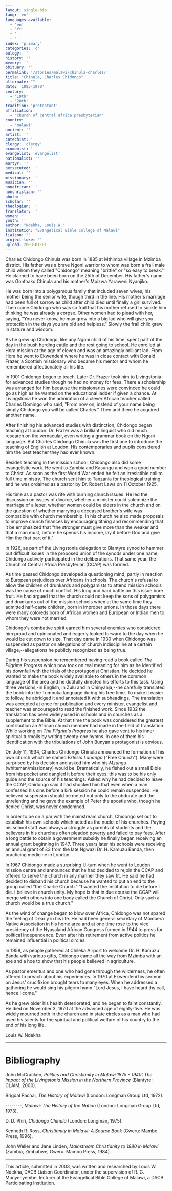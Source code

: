 ```yaml
---
layout: single-bio
lang: 'en'
languages-available:
  - 'en'
  - 'fr'
  - ' '
  - ' '
index: 'primary'
categories: 'c'
eulogy: ''
history: ''
memory: ''
obituary: ''
permalink: '/stories/malawi/chinula-charles/'
title: "Chinula, Charles Chidongo"
alternate: ""
date: '1885-1970'
century:
  - '19th'
  - '20th'
tradition: 'protestant'
affiliation:
  - 'church of central africa presbyterian'
country:
  - 'malawi'
ancient: ''
artist: ''
catechist: ''
clergy: 'clergy'
ecumenist: ''
evangelist: 'evangelist'
nationalist: ''
martyr: ''
persecuted: ''
medical: ''
missionary: ''
musician: ''
nonafrican: ''
nonchristian: ''
photo: ''
scholar: ''
theologian: ''
translator: ''
women: ''
youth: ''
author: "Ndekha, Louis W."
institution: "Evangelical Bible College of Malawi"
liaison: ""
project-luke: ''
upload: 2003-01-01
---
```




Charles Chidongo Chinula was born in 1885 at Mthimba village in Mzimba district. His
father was a brave Ngoni warrior to whom was born a frail male child whom they called "Chidongo" meaning "brittle" or "so easy to break."  He claimed to have been born on the 25th of December.  His father's name was Gonthako Chinula and his mother's Mpizwa Yaraweni Nyanjiko.

He was born into a polygamous family that included seven wives, his mother being the
senior wife, though third in the line.  His mother's marriage had been full of sorrow as child after child died until finally a girl survived.  Then came Chidongo who was so frail that his mother refused to suckle him thinking he was already a corpse.  Other women had to plead with her, saying, "You never know, he may grow into a big lad who will give you protection in the days you are old and helpless."  Slowly the frail child grew in stature and wisdom.

As he grew up Chidongo, like any Ngoni child of his time, spent part of the day in the
bush herding cattle and the rest going to school.  He enrolled at Hora mission
at the age of eleven and was an amazingly brilliant lad.  From Hora he went to Ekwendeni where he was in close contact with Donald Frazer, a Scottish missionary who became his mentor and whom he remembered affectionately all his life.

In 1901 Chidongo begun to teach.  Later Dr. Frazer took him to Livingstonia for
advanced studies though he had no money for fees. There a scholarship was arranged for him because the missionaries were convinced he could go as high as he wanted on the educational
ladder if given a chance.  At Livingstonia he won the admiration of a clever African teacher called Charles Domingo who said, "From now on, instead of your name being simply Chidongo you
will be called Charles."  Then and there he acquired another name.

After finishing his advanced studies with distinction, Chidongo began teaching at
Loudon.  Dr. Frazer was a brilliant linguist who did much research on the vernacular, even writing
a grammar book on the Ngoni language.  But Charles Chidongo Chinula was the first one to introduce the teaching of
English at Loudon.  His contemporaries and pupils considered him the
best teacher they had ever known.

Besides teaching in the mission school, Chidongo also did some evangelistic
work.  He went to Zambia and Kasungu and won a good number to Christ.  As soon as the
first World War ended he felt an irresistible call to full time ministry.  The church sent him
to Tanzania for theological training and he was ordained as a pastor by Dr. Robert Laws
on 11 October 1925.

His time as a pastor was rife with burning church issues.  He
led the discussion on issues of divorce, whether a minister could solemnize the marriage
of a leper, whether women could be elders in the church and on  the question of whether
marrying a deceased brother's wife was compatible with church membership.  In his church he also made proposals to improve church finances by encouraging tithing and recommending that it be emphasized that "the stronger must give more than the weaker and that a man must, before he spends his income, lay it before God and give Him the first part of it."

In 1926, as part of the Livingstonia delegation to Blantyre synod to hammer
out difficult issues in the proposed union of the synods under one name, Chidongo actively participated in the deliberations.  That same year, the Church of Central Africa Presbyterian (CCAP) was formed.

As time passed Chidongo developed a questioning mind, partly in
reaction to European prejudices over Africans in schools.  The church's refusal to allow the children of drunkards and polygamists to attend mission schools was the cause of much conflict.
His  long and hard battle on this issue bore fruit.  He had argued that the church could not keep the sons of polygamists and drunkards out of the mission schools when at the same time they admitted half-caste children, born in improper unions.  In those days there were many
coloreds born of African women and European or Indian men to whom they were not married.

Chidongo's combative spirit earned him several enemies who considered him proud and
opinionated and eagerly looked forward to the day when he would be cut down to size.
That day came in 1930 when Chidongo was suspended as pastor on allegations of church
indiscipline at a certain village,--allegations he publicly recognized as being true.

During his suspension he remembered having read a book called *The Pilgrims Progress* which now took on real meaning for him as he identified his downfall with the trials of
the protagonist Christian. He decided he wanted to make the book widely available to others in the
common language of the area and he dutifully directed his efforts to this task.  Using three
versions,-in English, in Zulu and in Chinyanja,--he carefully translated the book into the Tumbuka language during his free time.  To make it easier to follow, he abridged it
and annotated it with subheadings.  The translation was accepted at once for
publication and every minister, evangelist and teacher was encouraged to read the finished work.  Since 1932 the translation has been widely used in schools and in churches as a supplement to
the Bible.  At that time the book was considered the greatest contribution an African church member
had made in the field of translation.  While working on *The Pilgrim's Progress* he also gave
vent to his inner spiritual turmoils by writing twenty-one hymns.  In one of them
his identification with the tribulations of John Bunyan's protagonist is obvious.

On July 11, 1934, Charles Chidongo Chinula announced the formation of his own
church which he named  *Eklesia Lananga* ("Free Church").  Many were surprised by his decision and asked him who his *Mzungu* (whiteman/missionary) would be.  Dramatically, he fished out a small Bible from his pocket and dangled it before
their eyes: this was to be his only guide and the source of his teachings.  Asked
why he had decided to leave the CCAP, Chidongo said it had shocked him that even when a man
confessed his sins before a kirk session he could remain suspended.  He believed suspension
should be  meted out only to the obdurate and the unrelenting and he gave the example of
Peter the apostle who, though he denied Christ, was never condemned.

In order to be on a par with the mainstream church, Chidongo set out to establish his own schools which acted as the nuclei of his churches. Paying his school staff was always a struggle as parents of students and the believers in his churches often pleaded poverty and failed to pay fees. After a long battle to obtain a government subsidy he finally began receiving an
annual grant beginning in 1947.  Three years later his schools were receiving an annual
grant of £3 from the late Ngwazi Dr. H. Kamuzu Banda, then practicing medicine in
London.

In 1967 Chidongo made a surprising U-turn when he went to Loudon mission centre and
announced that he had decided to rejoin the CCAP and offered to serve the church in any
manner they saw fit. He said he had decided to disband his church because he
wanted to put an end to the group called "the Charlie Church." "I wanted the institution to
die before I die.  I believe in church unity.  My hope is that in due course the CCAP
will merge with others into one body called the Church of Christ.  Only such a church
would be a true church."

As the wind of change began to blow over Africa, Chidongo was not spared the feeling of
it early in his life. He had been general secretary of Mombera Native Association in
his home area and at one time rose to the vice presidency of the Nyasaland African
Congress formed in 1944 to press for political independence.  Even after his
retirement from active politics he remained influential in political circles.

In 1958, as people gathered at Chileka Airport to welcome Dr. H. Kamuzu Banda with
various gifts, Chidongo came all the way from Mzimba with an axe and a hoe to show
that his people believed in agriculture.

As pastor emeritus and one who had gone through the wilderness, he often
offered to preach about his experiences.  In 1970 at Ekwendeni his sermon on Jesus'
crucifixion brought tears to many eyes.  When he addressed a gathering he would
sing his pilgrim hymn "Lord Jesus, I have heard thy call, hence I come."

As he grew older his health deteriorated, and he began to faint constantly.  He died on November 3,
1970 at the advanced age of eighty-five.  He was widely mourned both in the church and in state circles as a man
who had used his talents for the spiritual and political welfare of his country to the
end of his long life.

Louis W. Ndekha

---

# Bibliography

John McCracken, *Politics and Christianity in Malawi 1875 - 1940:  The Impact of
the Livingstonia Mission in the Northern Province* (Blantyre: CLAIM, 2000).

Brigdal Pachai, *The History of Malawi* (London: Longman Group Ltd, 1972).

--------, *Malawi: The History of the Nation* (London: Longman Group Ltd, 1973).

D. D. Phiri, *Chidongo Chinula* (London: Longman, 1975).

Kenneth R. Ross, *Christianity in Malawi: A Source Book* (Gweru: Mambo Press, 1996).

John Weller and Jane Linden, *Mainstream Christianity to 1980 in Malawi* (Zambia,
Zimbabwe, Gweru: Mambo Press, 1984).

---

This article, submitted in 2003, was written and researched by Louis W. Ndekha, DACB Liaison Coordinator, under the supervision of R. G. Munyenyembe, lecturer at the Evangelical Bible College of Malawi, a DACB Participating Institution.
